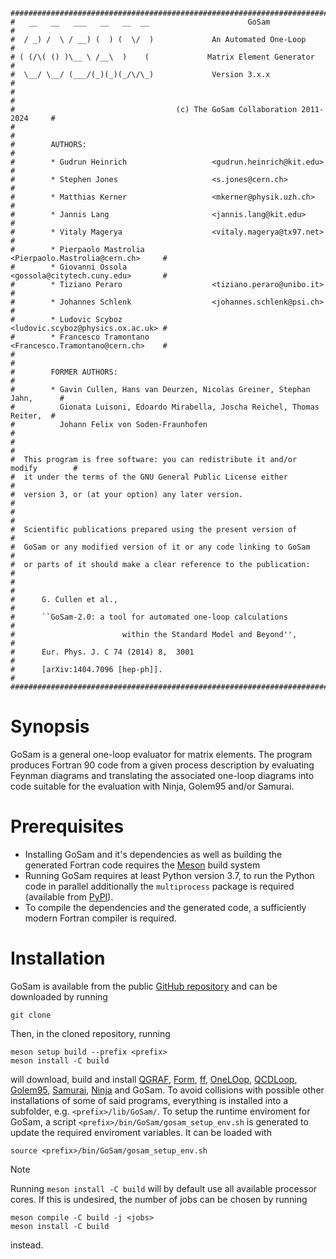     ################################################################################
    #   __   __   ___   __   __  __                      GoSam                     #
    #  / _) /  \ / __) (  ) (  \/  )             An Automated One-Loop             #
    # ( (/\( () )\__ \ /__\  )    (             Matrix Element Generator           #
    #  \__/ \__/ (___/(_)(_)(_/\/\_)             Version 3.x.x                     #
    #                                                                              #
    #                                    (c) The GoSam Collaboration 2011-2024     #
    #                                                                              #
    #        AUTHORS:                                                              #
    #        * Gudrun Heinrich                   <gudrun.heinrich@kit.edu>         #
    #        * Stephen Jones                     <s.jones@cern.ch>                 #
    #        * Matthias Kerner                   <mkerner@physik.uzh.ch>           #
    #        * Jannis Lang                       <jannis.lang@kit.edu>             #
    #        * Vitaly Magerya                    <vitaly.magerya@tx97.net>         #
    #        * Pierpaolo Mastrolia               <Pierpaolo.Mastrolia@cern.ch>     #
    #        * Giovanni Ossola                   <gossola@citytech.cuny.edu>       #
    #        * Tiziano Peraro                    <tiziano.peraro@unibo.it>         #
    #        * Johannes Schlenk                  <johannes.schlenk@psi.ch>         #
    #        * Ludovic Scyboz                    <ludovic.scyboz@physics.ox.ac.uk> #
    #        * Francesco Tramontano              <Francesco.Tramontano@cern.ch>    #
    #                                                                              #
    #        FORMER AUTHORS:                                                       #
    #        * Gavin Cullen, Hans van Deurzen, Nicolas Greiner, Stephan Jahn,      #
    #          Gionata Luisoni, Edoardo Mirabella, Joscha Reichel, Thomas Reiter,  #
    #          Johann Felix von Soden-Fraunhofen                                   #
    #                                                                              #
    #  This program is free software: you can redistribute it and/or modify        #
    #  it under the terms of the GNU General Public License either                 #
    #  version 3, or (at your option) any later version.                           #
    #                                                                              #
    #  Scientific publications prepared using the present version of               #
    #  GoSam or any modified version of it or any code linking to GoSam            #
    #  or parts of it should make a clear reference to the publication:            #
    #                                                                              #
    #      G. Cullen et al.,                                                       #
    #      ``GoSam-2.0: a tool for automated one-loop calculations                 #
    #                        within the Standard Model and Beyond'',               #
    #      Eur. Phys. J. C 74 (2014) 8,  3001                                      #
    #      [arXiv:1404.7096 [hep-ph]].                                             #
    ################################################################################


# Synopsis

GoSam is a general one-loop evaluator for matrix elements.
The program produces Fortran 90 code from a given process
description by evaluating Feynman diagrams and translating
the associated one-loop diagrams into code suitable for the
evaluation with Ninja, Golem95 and/or Samurai.

# Prerequisites
* Installing GoSam and it's dependencies as well as building the generated Fortran code requires the 
  [Meson](https://mesonbuild.com/Getting-meson.html) build system
* Running GoSam requires at least Python version 3.7, to run the Python code in parallel additionally the `multiprocess` 
package is required (available from [PyPI](https://pypi.org/project/multiprocess/)).
* To compile the dependencies and the generated code, a sufficiently modern Fortran compiler is required.

# Installation

GoSam is available from the public [GitHub repository](https://github.com/gudrunhe/gosam) and can be downloaded by 
running 
```console
git clone
```

Then, in the cloned repository, running 
```console
meson setup build --prefix <prefix>
meson install -C build
```
will download, build and install 
[QGRAF](http://cfif.tecnico.ulisboa.pt/~paulo/qgraf.html), 
[Form](https://www.nikhef.nl/~form/), 
[ff](http://www.nikhef.nl/~t68/ff/), 
[OneLOop](https://helac-phegas.web.cern.ch/OneLOop.html), 
[QCDLoop](http://qcdloop.fnal.gov/), 
[Golem95](http://golem.hepforge.org/), 
[Samurai](https://samurai.hepforge.org/), 
[Ninja](https://ninja.hepforge.org/)
and GoSam. To avoid collisions with possible other installations of some of said programs, everything is installed into
a subfolder, e.g. `<prefix>/lib/GoSam/`. To setup the runtime enviroment for GoSam, a script
`<prefix>/bin/GoSam/gosam_setup_env.sh` is generated to update the required enviroment variables. It can be loaded with
```console
source <prefix>/bin/GoSam/gosam_setup_env.sh
```

> [!NOTE]
> Running `meson install -C build` will by default use all available processor cores. If this is undesired, the number 
> of jobs can be chosen by running 
> ```console
> meson compile -C build -j <jobs>
> meson install -C build
> ```
> instead.
